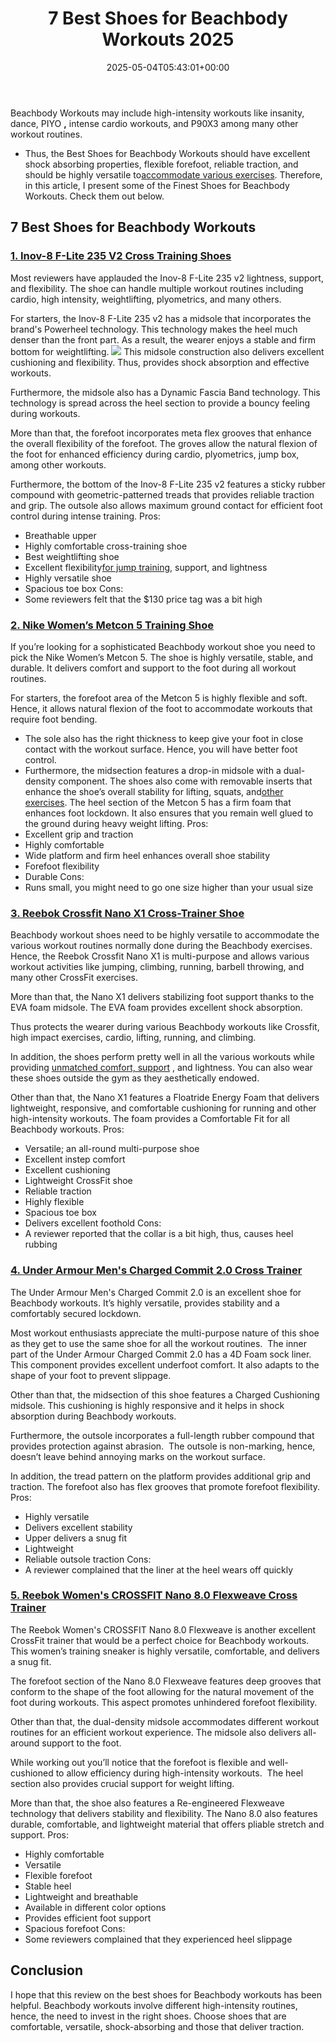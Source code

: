 ﻿---
layout: post
title: 7 Best Shoes for Beachbody Workouts 2025
date: '2025-05-04T05:43:01+00:00'
categories:
- HIIT Shoes
- Product Reviews
tags: []
slug: /best-shoes-for-beachbody-workouts/
lastmod: 2025-05-07T12:21:25+03:00
---

Beachbody Workouts may include high-intensity workouts like insanity, dance, PIYO
**,**
intense cardio workouts, and P90X3 among many other workout routines.
- Thus, the Best Shoes for Beachbody Workouts should have excellent shock absorbing properties, flexible forefoot, reliable traction, and should be highly versatile to[accommodate various exercises](https://pestpolicy.com/best-cross-training-shoes-for-wide-feet/).
Therefore, in this article, I present some of the Finest Shoes for Beachbody Workouts. Check them out below.
## 7 Best Shoes for Beachbody Workouts
### [1. Inov-8 F-Lite 235 V2 Cross Training Shoes](https://www.amazon.com/dp/B01G4YGY78/?tag=p-policy-20)
Most reviewers have applauded the Inov-8 F-Lite 235 v2 lightness, support, and flexibility. The shoe can handle multiple workout routines including cardio, high intensity, weightlifting, plyometrics, and many others.

For starters, the Inov-8 F-Lite 235 v2 has a midsole that incorporates the brand's Powerheel technology. This technology makes the heel much denser than the front part. As a result, the wearer enjoys a stable and firm bottom for weightlifting.
![](/assets/img/03/Best-Shoes-for-Beachbody-Workouts-300x194.jpg)
This midsole construction also delivers excellent cushioning and flexibility. Thus, provides shock absorption and effective workouts.

Furthermore, the midsole also has a Dynamic Fascia Band technology. This technology is spread across the heel section to provide a bouncy feeling during workouts.

More than that, the forefoot incorporates meta flex grooves that enhance the overall flexibility of the forefoot. The groves allow the natural flexion of the foot for enhanced efficiency during cardio, plyometrics, jump box, among other workouts.

Furthermore, the bottom of the Inov-8 F-Lite 235 v2 features a sticky rubber compound with geometric-patterned treads that provides reliable traction and grip. The outsole also allows maximum ground contact for efficient foot control during intense training.
Pros:
- Breathable upper
- Highly comfortable cross-training shoe
- Best weightlifting shoe
- Excellent flexibility[for jump training](https://pestpolicy.com/best-shoes-for-plyometrics/), support, and lightness
- Highly versatile shoe
- Spacious toe box
Cons:
- Some reviewers felt that the $130 price tag was a bit high
### [2. Nike Women’s Metcon 5 Training Shoe](https://www.amazon.com/dp/B07XVVNKJ3/?tag=p-policy-20)
If you’re looking for a sophisticated Beachbody workout shoe you need to pick the Nike Women’s Metcon 5. The shoe is highly versatile, stable, and durable. It delivers comfort and support to the foot during all workout routines.

For starters, the forefoot area of the Metcon 5 is highly flexible and soft. Hence, it allows natural flexion of the foot to accommodate workouts that require foot bending.
- The sole also has the right thickness to keep give your foot in close contact with the workout surface. Hence, you will have better foot control.
- Furthermore, the midsection features a drop-in midsole with a dual-density component. The shoes also come with removable inserts that enhance the shoe’s overall stability for lifting, squats, and[other exercises](https://pestpolicy.com/best-shoes-for-sled-pushing/).
The heel section of the Metcon 5 has a firm foam that enhances foot lockdown. It also ensures that you remain well glued to the ground during heavy weight lifting.
Pros:
- Excellent grip and traction
- Highly comfortable
- Wide platform and firm heel enhances overall shoe stability
- Forefoot flexibility
- Durable
Cons:
- Runs small, you might need to go one size higher than your usual size
### [3. Reebok Crossfit Nano X1 Cross-Trainer Shoe](https://www.amazon.com/dp/B08W5NGZCN/?tag=p-policy-20)
Beachbody workout shoes need to be highly versatile to accommodate the various workout routines normally done during the Beachbody exercises. Hence, the Reebok Crossfit Nano X1 is multi-purpose and allows various workout activities like jumping, climbing, running, barbell throwing, and many other CrossFit exercises.

More than that, the Nano X1 delivers stabilizing foot support thanks to the EVA foam midsole. The EVA foam provides excellent shock absorption.

Thus protects the wearer during various Beachbody workouts like Crossfit, high impact exercises, cardio, lifting, running, and climbing.

In addition, the shoes perform pretty well in all the various workouts while providing
[unmatched comfort, support](https://pestpolicy.com/best-cross-training-shoes-for-bad-knees/)
, and lightness. You can also wear these shoes outside the gym as they aesthetically endowed.

Other than that, the Nano X1 features a Floatride Energy Foam that delivers lightweight, responsive, and comfortable cushioning for running and other high-intensity workouts. The foam provides a Comfortable Fit for all Beachbody workouts.
Pros:
- Versatile; an all-round multi-purpose shoe
- Excellent instep comfort
- Excellent cushioning
- Lightweight CrossFit shoe
- Reliable traction
- Highly flexible
- Spacious toe box
- Delivers excellent foothold
Cons:
- A reviewer reported that the collar is a bit high, thus, causes heel rubbing
### [4. Under Armour Men's Charged Commit 2.0 Cross Trainer](https://www.amazon.com/dp/B07Z7DRVJ9/?tag=p-policy-20)
The Under Armour Men's Charged Commit 2.0 is an excellent shoe for Beachbody workouts. It’s highly versatile, provides stability and a comfortably secured lockdown.

Most workout enthusiasts appreciate the multi-purpose nature of this shoe as they get to use the same shoe for all the workout routines.  The inner part of the Under Armour Charged Commit 2.0 has a 4D Foam sock liner. This component provides excellent underfoot comfort. It also adapts to the shape of your foot to prevent slippage.

Other than that, the midsection of this shoe features a Charged Cushioning midsole. This cushioning is highly responsive and it helps in shock absorption during Beachbody workouts.

Furthermore, the outsole incorporates a full-length rubber compound that provides protection against abrasion.  The outsole is non-marking, hence, doesn’t leave behind annoying marks on the workout surface.

In addition, the tread pattern on the platform provides additional grip and traction. The forefoot also has flex grooves that promote forefoot flexibility.
Pros:
- Highly versatile
- Delivers excellent stability
- Upper delivers a snug fit
- Lightweight
- Reliable outsole traction
Cons:
- A reviewer complained that the liner at the heel wears off quickly
### [5. Reebok Women's CROSSFIT Nano 8.0 Flexweave Cross Trainer](https://www.amazon.com/dp/B07DDD9PFC/?tag=p-policy-20)
The Reebok Women's CROSSFIT Nano 8.0 Flexweave is another excellent CrossFit trainer that would be a perfect choice for Beachbody workouts. This women’s training sneaker is highly versatile, comfortable, and delivers a snug fit.

The forefoot section of the Nano 8.0 Flexweave features deep grooves that conform to the shape of the foot allowing for the natural movement of the foot during workouts. This aspect promotes unhindered forefoot flexibility.

Other than that, the dual-density midsole accommodates different workout routines for an efficient workout experience. The midsole also delivers all-around support to the foot.

While working out you’ll notice that the forefoot is flexible and well-cushioned to allow efficiency during high-intensity workouts.  The heel section also provides crucial support for weight lifting.

More than that, the shoe also features a Re-engineered Flexweave technology that delivers stability and flexibility. The Nano 8.0 also features durable, comfortable, and lightweight material that offers pliable stretch and support.
Pros:
- Highly comfortable
- Versatile
- Flexible forefoot
- Stable heel
- Lightweight and breathable
- Available in different color options
- Provides efficient foot support
- Spacious forefoot
Cons:
- Some reviewers complained that they experienced heel slippage
## Conclusion
I hope that this review on the best shoes for Beachbody workouts has been helpful. Beachbody workouts involve different high-intensity routines, hence, the need to invest in the right shoes. Choose shoes that are comfortable, versatile, shock-absorbing and those that deliver traction.